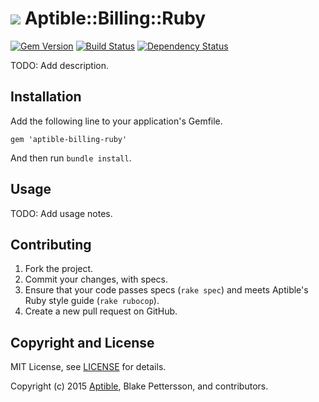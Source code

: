 # ![](https://raw.github.com/aptible/straptible/master/lib/straptible/rails/templates/public.api/icon-60px.png) Aptible::Billing::Ruby

[![Gem Version](https://badge.fury.io/rb/aptible-billing-ruby.png)](https://rubygems.org/gems/aptible-billing-ruby)
[![Build Status](https://travis-ci.org/aptible/aptible-billing-ruby.png?branch=master)](https://travis-ci.org/aptible/aptible-billing-ruby)
[![Dependency Status](https://gemnasium.com/aptible/aptible-billing-ruby.png)](https://gemnasium.com/aptible/aptible-billing-ruby)

TODO: Add description.

## Installation

Add the following line to your application's Gemfile.

    gem 'aptible-billing-ruby'

And then run `bundle install`.

## Usage

TODO: Add usage notes.

## Contributing

1. Fork the project.
1. Commit your changes, with specs.
1. Ensure that your code passes specs (`rake spec`) and meets Aptible's Ruby style guide (`rake rubocop`).
1. Create a new pull request on GitHub.

## Copyright and License

MIT License, see [LICENSE](LICENSE.md) for details.

Copyright (c) 2015 [Aptible](https://www.aptible.com), Blake Pettersson, and contributors.
